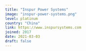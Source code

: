 ```yaml
---
title: "Inspur Power Systems"
image: "inspur-power-systems.png"
level: platinum
country: "China"
link: https://www.inspursystems.com
joined: 2017
date: 2021-03-03
draft: false
---
```

